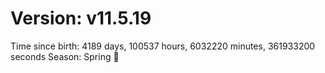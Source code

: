 # Version: v11.5.19
Time since birth: 4189 days, 100537 hours, 6032220 minutes, 361933200 seconds
Season: Spring 🌸
